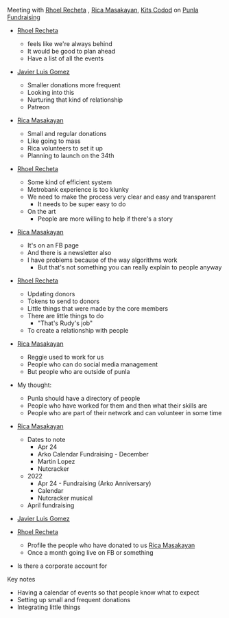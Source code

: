 Meeting with [Rhoel Recheta](Rhoel%20Recheta) , [Rica Masakayan](Rica%20Masakayan), [Kits Codod](Kits%20Codod) on [Punla Fundraising](Punla%20Fundraising)
- [Rhoel Recheta](Rhoel%20Recheta) 
	- feels like we're always behind
	- It would be good to plan ahead
	- Have a list of all the events
- [Javier Luis Gomez](Javier%20Luis%20Gomez)
	- Smaller donations more frequent
	- Looking into this 
	- Nurturing that kind of relationship
	- Patreon
- [Rica Masakayan](Rica%20Masakayan)
	- Small and regular donations
	- Like going to mass
	- Rica volunteers to set it up
	- Planning to launch on the 34th
- [Rhoel Recheta](Rhoel%20Recheta)
	- Some kind of efficient system
	- Metrobank experience is too klunky
	- We need to make the process very clear and easy and transparent
		- It needs to be super easy to do
	- On the art
		- People are more willing to help if there's a story
- [Rica Masakayan](Rica%20Masakayan)
	- It's on an FB page
	- And there is a newsletter also
	- I have problems because of the way algorithms work
		- But that's not something you can really explain to people anyway
- [Rhoel Recheta](Rhoel%20Recheta)
	- Updating donors
	- Tokens to send to donors
	- Little things that were made by the core members
	- There are little things to do
		- "That's Rudy's job"
	- To create a relationship with people
- [Rica Masakayan](Rica%20Masakayan)
	- Reggie used to work for us
	- People who can do social media management
	- But people who are outside of punla
- My thought:
	- Punla should have a directory of people
	- People who have worked for them and then what their skills are
	- People who are part of their network and can volunteer in some time
- [Rica Masakayan](Rica%20Masakayan)
	- Dates to note
		- Apr 24
		- Arko Calendar Fundraising - December
		- Martin Lopez
		- Nutcracker
	- 2022
		- Apr 24 - Fundraising (Arko Anniversary)
		- Calendar
		- Nutcracker musical
	- April fundraising
- [Javier Luis Gomez](Javier%20Luis%20Gomez)
- [Rhoel Recheta](Rhoel%20Recheta)
	- Profile the people who have donated to us
[Rica Masakayan](Rica%20Masakayan)
	- Once a month going live on FB or something

- Is there a corporate account for 

Key notes
- Having a calendar of events so that people know what to expect
- Setting up small and frequent donations
- Integrating little things